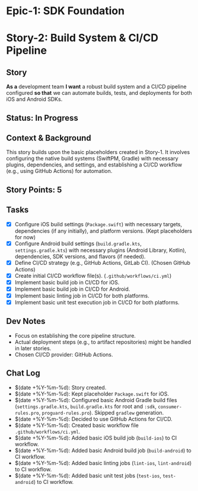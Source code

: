 # Epic-1: SDK Foundation
# Story-2: Build System & CI/CD Pipeline

## Story
**As a** development team
**I want** a robust build system and a CI/CD pipeline configured
**so that** we can automate builds, tests, and deployments for both iOS and Android SDKs.

## Status: In Progress

## Context & Background
This story builds upon the basic placeholders created in Story-1. It involves configuring the native build systems (SwiftPM, Gradle) with necessary plugins, dependencies, and settings, and establishing a CI/CD workflow (e.g., using GitHub Actions) for automation.

## Story Points: 5

## Tasks
- [x] Configure iOS build settings (`Package.swift`) with necessary targets, dependencies (if any initially), and platform versions. (Kept placeholders for now)
- [x] Configure Android build settings (`build.gradle.kts`, `settings.gradle.kts`) with necessary plugins (Android Library, Kotlin), dependencies, SDK versions, and flavors (if needed).
- [x] Define CI/CD strategy (e.g., GitHub Actions, GitLab CI). (Chosen GitHub Actions)
- [x] Create initial CI/CD workflow file(s). (`.github/workflows/ci.yml`)
- [x] Implement basic build job in CI/CD for iOS.
- [x] Implement basic build job in CI/CD for Android.
- [x] Implement basic linting job in CI/CD for both platforms.
- [x] Implement basic unit test execution job in CI/CD for both platforms.

## Dev Notes
- Focus on establishing the core pipeline structure.
- Actual deployment steps (e.g., to artifact repositories) might be handled in later stories.
- Chosen CI/CD provider: GitHub Actions.

## Chat Log
- $(date +%Y-%m-%d): Story created.
- $(date +%Y-%m-%d): Kept placeholder `Package.swift` for iOS.
- $(date +%Y-%m-%d): Configured basic Android Gradle build files (`settings.gradle.kts`, `build.gradle.kts` for root and `:sdk`, `consumer-rules.pro`, `proguard-rules.pro`). Skipped `gradlew` generation.
- $(date +%Y-%m-%d): Decided to use GitHub Actions for CI/CD.
- $(date +%Y-%m-%d): Created basic workflow file `.github/workflows/ci.yml`.
- $(date +%Y-%m-%d): Added basic iOS build job (`build-ios`) to CI workflow.
- $(date +%Y-%m-%d): Added basic Android build job (`build-android`) to CI workflow.
- $(date +%Y-%m-%d): Added basic linting jobs (`lint-ios`, `lint-android`) to CI workflow.
- $(date +%Y-%m-%d): Added basic unit test jobs (`test-ios`, `test-android`) to CI workflow. 